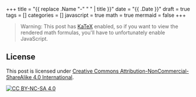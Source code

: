 +++
title = "{{ replace .Name "-" " " | title }}"
date = "{{ .Date }}"
draft = true
tags = []
categories = []
javascript = true
math = true
mermaid = false
+++

> Warning: This post has [KaTeX](https://katex.org/) enabled,
> so if you want to view the rendered math formulas,
> you'll have to unfortunately enable JavaScript.

## License

This post is licensed under [Creative Commons Attribution-NonCommercial-ShareAlike 4.0 International][cc-by-nc-sa].

[![CC BY-NC-SA 4.0][cc-by-nc-sa-image]][cc-by-nc-sa]

[cc-by-nc-sa]: http://creativecommons.org/licenses/by-nc-sa/4.0/
[cc-by-nc-sa-image]: https://licensebuttons.net/l/by-nc-sa/4.0/88x31.png
